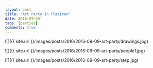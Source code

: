 ```yaml
---
layout: post
title: "Art Party in Flatiron"
date: 2016-09-09
tags: [parties]
comments: true
---
```

![]({{ site.url }}/images/posts/2016/2016-09-09-art-party/drawings.jpg)

![]({{ site.url }}/images/posts/2016/2016-09-09-art-party/people1.jpg)

![]({{ site.url }}/images/posts/2016/2016-09-09-art-party/step.jpg)

